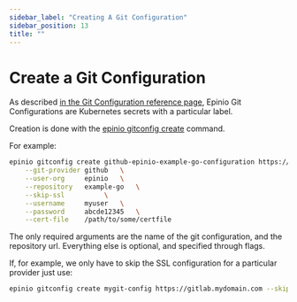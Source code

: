 ```yaml
---
sidebar_label: "Creating A Git Configuration"
sidebar_position: 13
title: ""
---
```


<head>
  <link rel="canonical" href="https://docs.epinio.io/howtos/customization/create_git_configuration"/>
</head>

# Create a Git Configuration

As described [in the Git Configuration reference page](../../references/git_configuration.md),
Epinio Git Configurations are Kubernetes secrets with a particular label.

Creation is done with the
[epinio gitconfig create](../../references/commands/cli/gitconfig/epinio_gitconfig_create.md)
command.

For example:

```bash
epinio gitconfig create github-epinio-example-go-configuration https://github.com \
    --git-provider github	\
    --user-org 	   epinio	\
    --repository   example-go	\
    --skip-ssl	   		\
    --username 	   myuser	\
    --password 	   abcde12345	\
    --cert-file	   /path/to/some/certfile
```

The only required arguments are the name of the git configuration, and the repository url.
Everything else is optional, and specified through flags.

If, for example, we only have to skip the SSL configuration for a particular provider just use:

```bash
epinio gitconfig create mygit-config https://gitlab.mydomain.com --skip-ssl
```
